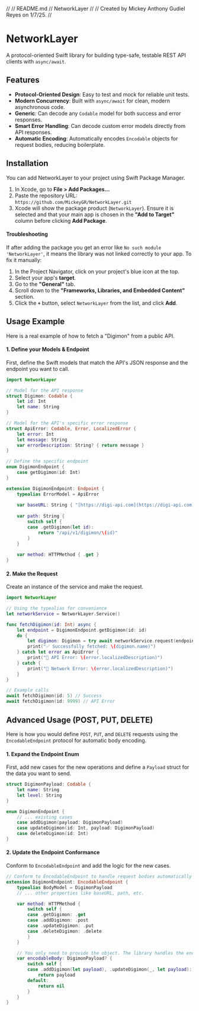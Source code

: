 //
//  README.md
//  NetworkLayer
//
//  Created by Mickey Anthony Gudiel Reyes on 1/7/25.
//

# NetworkLayer

A protocol-oriented Swift library for building type-safe, testable REST API clients with `async/await`.

## Features

* **Protocol-Oriented Design**: Easy to test and mock for reliable unit tests.
* **Modern Concurrency**: Built with `async/await` for clean, modern asynchronous code.
* **Generic**: Can decode any `Codable` model for both success and error responses.
* **Smart Error Handling**: Can decode custom error models directly from API responses.
* **Automatic Encoding**: Automatically encodes `Encodable` objects for request bodies, reducing boilerplate.

## Installation

You can add NetworkLayer to your project using Swift Package Manager.

1.  In Xcode, go to **File > Add Packages...**
2.  Paste the repository URL: `https://github.com/MickeyGR/NetworkLayer.git`
3.  Xcode will show the package product (`NetworkLayer`). Ensure it is selected and that your main app is chosen in the **"Add to Target"** column before clicking **Add Package**.

#### Troubleshooting

If after adding the package you get an error like `No such module 'NetworkLayer'`, it means the library was not linked correctly to your app. To fix it manually:

1.  In the Project Navigator, click on your project's blue icon at the top.
2.  Select your app's **target**.
3.  Go to the **"General"** tab.
4.  Scroll down to the **"Frameworks, Libraries, and Embedded Content"** section.
5.  Click the **`+`** button, select `NetworkLayer` from the list, and click **Add**.

## Usage Example

Here is a real example of how to fetch a "Digimon" from a public API.

#### 1. Define your Models & Endpoint

First, define the Swift models that match the API's JSON response and the endpoint you want to call.

```swift
import NetworkLayer

// Model for the API response
struct Digimon: Codable {
    let id: Int
    let name: String
}

// Model for the API's specific error response
struct ApiError: Codable, Error, LocalizedError {
    let error: Int
    let message: String
    var errorDescription: String? { return message }
}

// Define the specific endpoint
enum DigimonEndpoint {
    case getDigimon(id: Int)
}

extension DigimonEndpoint: Endpoint {
    typealias ErrorModel = ApiError
    
    var baseURL: String { "[https://digi-api.com](https://digi-api.com)" }
    
    var path: String {
        switch self {
        case .getDigimon(let id):
            return "/api/v1/digimon/\(id)"
        }
    }
    
    var method: HTTPMethod { .get }
}
```

#### 2. Make the Request

Create an instance of the service and make the request.

```swift
import NetworkLayer

// Using the typealias for convenience
let networkService = NetworkLayer.Service() 

func fetchDigimon(id: Int) async {
    let endpoint = DigimonEndpoint.getDigimon(id: id)
    do {
        let digimon: Digimon = try await networkService.request(endpoint: endpoint)
        print("✅ Successfully fetched: \(digimon.name)")
    } catch let error as ApiError {
        print("🛑 API Error: \(error.localizedDescription)")
    } catch {
        print("🛑 Network Error: \(error.localizedDescription)")
    }
}

// Example calls
await fetchDigimon(id: 5) // Success
await fetchDigimon(id: 9999) // API Error
```

## Advanced Usage (POST, PUT, DELETE)

Here is how you would define `POST`, `PUT`, and `DELETE` requests using the `EncodableEndpoint` protocol for automatic body encoding.

#### 1. Expand the Endpoint Enum

First, add new cases for the new operations and define a `Payload` struct for the data you want to send.

```swift
struct DigimonPayload: Codable {
    let name: String
    let level: String
}

enum DigimonEndpoint {
    // ... existing cases
    case addDigimon(payload: DigimonPayload)
    case updateDigimon(id: Int, payload: DigimonPayload)
    case deleteDigimon(id: Int)
}
```

#### 2. Update the Endpoint Conformance

Conform to `EncodableEndpoint` and add the logic for the new cases.

```swift
// Conform to EncodableEndpoint to handle request bodies automatically
extension DigimonEndpoint: EncodableEndpoint {
    typealias BodyModel = DigimonPayload
    // ... other properties like baseURL, path, etc.

    var method: HTTPMethod {
        switch self {
        case .getDigimon: .get
        case .addDigimon: .post
        case .updateDigimon: .put
        case .deleteDigimon: .delete
        }
    }

    // You only need to provide the object. The library handles the encoding.
    var encodableBody: DigimonPayload? {
        switch self {
        case .addDigimon(let payload), .updateDigimon(_, let payload):
            return payload
        default:
            return nil
        }
    }
}
```
